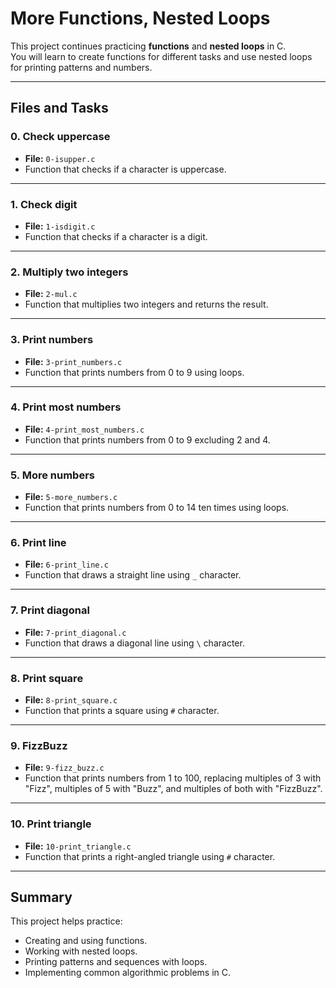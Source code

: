 # More Functions, Nested Loops

This project continues practicing **functions** and **nested loops** in C.  
You will learn to create functions for different tasks and use nested loops for printing patterns and numbers.

---

## Files and Tasks

### 0. Check uppercase
- **File:** `0-isupper.c`
- Function that checks if a character is uppercase.

---

### 1. Check digit
- **File:** `1-isdigit.c`
- Function that checks if a character is a digit.

---

### 2. Multiply two integers
- **File:** `2-mul.c`
- Function that multiplies two integers and returns the result.

---

### 3. Print numbers
- **File:** `3-print_numbers.c`
- Function that prints numbers from 0 to 9 using loops.

---

### 4. Print most numbers
- **File:** `4-print_most_numbers.c`
- Function that prints numbers from 0 to 9 excluding 2 and 4.

---

### 5. More numbers
- **File:** `5-more_numbers.c`
- Function that prints numbers from 0 to 14 ten times using loops.

---

### 6. Print line
- **File:** `6-print_line.c`
- Function that draws a straight line using `_` character.

---

### 7. Print diagonal
- **File:** `7-print_diagonal.c`
- Function that draws a diagonal line using `\` character.

---

### 8. Print square
- **File:** `8-print_square.c`
- Function that prints a square using `#` character.

---

### 9. FizzBuzz
- **File:** `9-fizz_buzz.c`
- Function that prints numbers from 1 to 100, replacing multiples of 3 with "Fizz", multiples of 5 with "Buzz", and multiples of both with "FizzBuzz".

---

### 10. Print triangle
- **File:** `10-print_triangle.c`
- Function that prints a right-angled triangle using `#` character.

---

## Summary
This project helps practice:
- Creating and using functions.
- Working with nested loops.
- Printing patterns and sequences with loops.
- Implementing common algorithmic problems in C.

